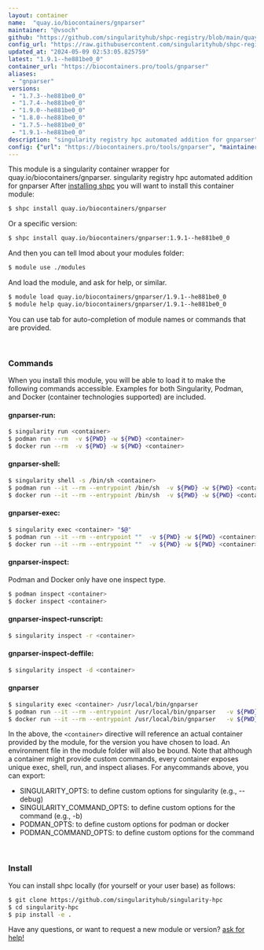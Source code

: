 ```yaml
---
layout: container
name:  "quay.io/biocontainers/gnparser"
maintainer: "@vsoch"
github: "https://github.com/singularityhub/shpc-registry/blob/main/quay.io/biocontainers/gnparser/container.yaml"
config_url: "https://raw.githubusercontent.com/singularityhub/shpc-registry/main/quay.io/biocontainers/gnparser/container.yaml"
updated_at: "2024-05-09 02:53:05.825759"
latest: "1.9.1--he881be0_0"
container_url: "https://biocontainers.pro/tools/gnparser"
aliases:
 - "gnparser"
versions:
 - "1.7.3--he881be0_0"
 - "1.7.4--he881be0_0"
 - "1.9.0--he881be0_0"
 - "1.8.0--he881be0_0"
 - "1.7.5--he881be0_0"
 - "1.9.1--he881be0_0"
description: "singularity registry hpc automated addition for gnparser"
config: {"url": "https://biocontainers.pro/tools/gnparser", "maintainer": "@vsoch", "description": "singularity registry hpc automated addition for gnparser", "latest": {"1.9.1--he881be0_0": "sha256:334ed6869f84d661350ddb7b5479674390281559cabe5436884811378a5e12f9"}, "tags": {"1.7.3--he881be0_0": "sha256:0a904113afb449aa067dd164c0fe2bb2294858d482880d21b07ca4bd40b2bfe9", "1.7.4--he881be0_0": "sha256:c353d0e337b6941ef2141a2db804a1597a9a811f24516c261e9d342d0c6901ce", "1.9.0--he881be0_0": "sha256:ea4ac2cfb9baa31d7d5fa5285ab182a4d482917b03a92a864c3ec7dfad04bf36", "1.8.0--he881be0_0": "sha256:a1b3c473c2ca713382646a9107e33080290eb462798b9dd4ab6e3552f39b086f", "1.7.5--he881be0_0": "sha256:2903bdc646a012513cd46bf23a4d516637521f3bd80d9570b09bbdbc04ac7af4", "1.9.1--he881be0_0": "sha256:334ed6869f84d661350ddb7b5479674390281559cabe5436884811378a5e12f9"}, "docker": "quay.io/biocontainers/gnparser", "aliases": {"gnparser": "/usr/local/bin/gnparser"}}
---
```


This module is a singularity container wrapper for quay.io/biocontainers/gnparser.
singularity registry hpc automated addition for gnparser
After [installing shpc](#install) you will want to install this container module:


```bash
$ shpc install quay.io/biocontainers/gnparser
```

Or a specific version:

```bash
$ shpc install quay.io/biocontainers/gnparser:1.9.1--he881be0_0
```

And then you can tell lmod about your modules folder:

```bash
$ module use ./modules
```

And load the module, and ask for help, or similar.

```bash
$ module load quay.io/biocontainers/gnparser/1.9.1--he881be0_0
$ module help quay.io/biocontainers/gnparser/1.9.1--he881be0_0
```

You can use tab for auto-completion of module names or commands that are provided.

<br>

### Commands

When you install this module, you will be able to load it to make the following commands accessible.
Examples for both Singularity, Podman, and Docker (container technologies supported) are included.

#### gnparser-run:

```bash
$ singularity run <container>
$ podman run --rm  -v ${PWD} -w ${PWD} <container>
$ docker run --rm  -v ${PWD} -w ${PWD} <container>
```

#### gnparser-shell:

```bash
$ singularity shell -s /bin/sh <container>
$ podman run --it --rm --entrypoint /bin/sh  -v ${PWD} -w ${PWD} <container>
$ docker run --it --rm --entrypoint /bin/sh  -v ${PWD} -w ${PWD} <container>
```

#### gnparser-exec:

```bash
$ singularity exec <container> "$@"
$ podman run --it --rm --entrypoint ""  -v ${PWD} -w ${PWD} <container> "$@"
$ docker run --it --rm --entrypoint ""  -v ${PWD} -w ${PWD} <container> "$@"
```

#### gnparser-inspect:

Podman and Docker only have one inspect type.

```bash
$ podman inspect <container>
$ docker inspect <container>
```

#### gnparser-inspect-runscript:

```bash
$ singularity inspect -r <container>
```

#### gnparser-inspect-deffile:

```bash
$ singularity inspect -d <container>
```


#### gnparser

```bash
$ singularity exec <container> /usr/local/bin/gnparser
$ podman run --it --rm --entrypoint /usr/local/bin/gnparser   -v ${PWD} -w ${PWD} <container> -c " $@"
$ docker run --it --rm --entrypoint /usr/local/bin/gnparser   -v ${PWD} -w ${PWD} <container> -c " $@"
```



In the above, the `<container>` directive will reference an actual container provided
by the module, for the version you have chosen to load. An environment file in the
module folder will also be bound. Note that although a container
might provide custom commands, every container exposes unique exec, shell, run, and
inspect aliases. For anycommands above, you can export:

 - SINGULARITY_OPTS: to define custom options for singularity (e.g., --debug)
 - SINGULARITY_COMMAND_OPTS: to define custom options for the command (e.g., -b)
 - PODMAN_OPTS: to define custom options for podman or docker
 - PODMAN_COMMAND_OPTS: to define custom options for the command

<br>

### Install

You can install shpc locally (for yourself or your user base) as follows:

```bash
$ git clone https://github.com/singularityhub/singularity-hpc
$ cd singularity-hpc
$ pip install -e .
```

Have any questions, or want to request a new module or version? [ask for help!](https://github.com/singularityhub/singularity-hpc/issues)